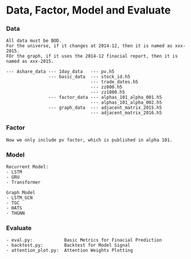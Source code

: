 # Data, Factor, Model and Evaluate

### Data
    All data must be BOD. 
    For the universe, if it changes at 2014-12, then it is named as xxx-2015.
    FOr the graph, if it uses the 2014-12 finacial report, then it is named as xxx-2015. 
    
    --- Ashare_data --- 1day_data   --- pv.h5
                    --- basic_data  --- stock_id.h5
                                    --- trade_dates.h5
                                    --- zz800.h5
                                    --- zz1800.h5
                    --- factor_data --- alphas_101_alpha_001.h5
                                    --- alphas_101_alpha_002.h5
                    --- graph_data  --- adjacent_matrix_2015.h5
                                    --- adjacent_matrix_2016.h5      

### Factor
    Now we only include pv factor, which is published in alpha 101.

### Model
    Recurrent Model:
    - LSTM
    - GRU
    - Transformer
    
    Graph Model
    - LSTM_GCN
    - TGC
    - HATS
    - THGNN
    
### Evaluate
    - eval.py:            Basic Metrics for Finacial Prediction 
    - backtest.py:        Backtest for Model Signal
    - attention_plot.py:  Attention Weights Plotting